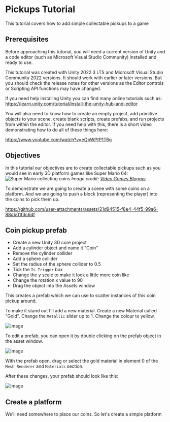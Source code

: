 # Pickups Tutorial

This tutorial covers how to add simple collectable pickups to a game

## Prerequisites

Before approaching this tutorial, you will need a current version of Unity and a code editor (such as Microsoft Visual Studio Community) installed and ready to use.

This tutorial was created with Unity 2022.3 LTS and Microsoft Visual Studio Community 2022 versions. It should work with earlier or later versions. But you should check the release notes for other versions as the Editor controls or Scripting API functions may have changed.

If you need help installing Unity you can find many online tutorials such as:
https://learn.unity.com/tutorial/install-the-unity-hub-and-editor

You will also need to know how to create an empty project, add primitive objects to your scene, create blank scripts, create prefabs, and run projects from within the editor. If you need help with this, there is a short video demonstrating how to do all of these things here: 

https://www.youtube.com/watch?v=eQpWPfP1T6g

## Objectives

In this tutorial our objectives are to create collectable pickups such as you would see in early 3D platform games like Super Mario 64:
![Super Mario collecting coins](https://cdn.videogamesblogger.com/wp-content/uploads/2011/08/super-mario-3d-land-screenshot-coin-collecting-646x387.jpg)
*Image credit: [Video Games Blogger](https://videogamesblogger.com)*

To demonstrate we are going to create a scene with some coins on a platform. And we are going to push a block (representing the player) into the coins to pick them up.

https://github.com/user-attachments/assets/21d94515-f8e4-44f5-99a6-88db01f3c6df

## Coin pickup prefab

- Create a new Unity 3D core project
- Add a cylinder object and name it "Coin"
- Remove the cylinder collider
- Add a sphere collider
- Set the radius of the sphere collider to 0.5
- Tick the `Is Trigger` box
- Change the y scale to make it look a little more coin like
- Change the rotation x value to 90
- Drag the object into the Assets window

This creates a prefab which we can use to scatter instances of this coin pickup around.

To make it stand out I'll add a new material. Create a new Material called "Gold". Change the `Metallic` slider up to 1. Change the colour to yellow. 

![image](https://github.com/user-attachments/assets/cb17cd32-b403-4736-bf1b-3676fcc1f4f5)

To edit a prefab, you can open it by double clicking on the prefab object in the asset window.

![image](https://github.com/user-attachments/assets/cce8cb28-28f0-4941-8ca1-f636818ed026)

With the prefab open, drag or select the gold material in element 0 of the `Mesh Renderer` and `Materials` section.

After these changes, your prefab should look like this:

![image](https://github.com/user-attachments/assets/984bdbe0-c145-40cf-82ee-d480a513b07a)

## Create a platform

We'll need somewhere to place our coins. So let's create a simple platform